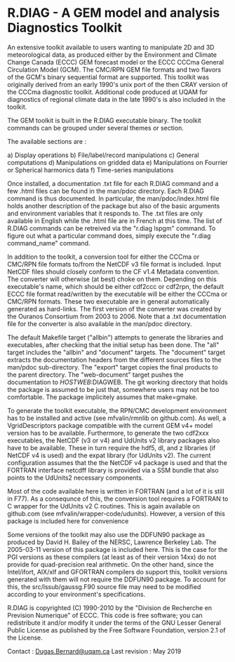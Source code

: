 

 R.DIAG - A GEM model and analysis Diagnostics Toolkit
 ======

 An extensive toolkit available to users wanting to manipulate 2D
 and 3D meteorological data, as produced either by the Environment
 and Climate Change Canada (ECCC) GEM forecast model or the ECCC
 CCCma General Circulation Model (GCM). The CMC/RPN GEM file formats
 and two flavors of the GCM's binary sequential format are supported.
 This toolkit was originally derived from an early 1990's unix port
 of the then CRAY version of the CCCma diagnostic toolkit. Additional
 code produced at UQAM for diagnostics of regional climate data in
 the late 1990's is also included in the toolkit.

 The GEM toolkit is built in the R.DIAG executable binary. The
 toolkit commands can be grouped under several themes or section.

 The available sections are :

 a) Display operations
 b) File/label/record manipulations 
 c) General computations
 d) Manipulations on gridded data
 e) Manipulations on Fourrier or Spherical harmonics data
 f) Time-series manipulations

 Once installed, a documentation .txt file for each R.DIAG command and
 a few .html files can be found in the man/pdoc directory. Each R.DIAG
 command is thus documented. In particular, the man/pdoc/index.html
 file holds another description of the package but also of the basic
 arguments and environment variables that it responds to. The .txt
 files are only available in English while the .html file are in
 French at this time. The list of R.DIAG commands can be retreived
 via the "r.diag lspgm" command. To figure out what a particular
 command does, simply execute the "r.diag command_name" command.

 In addition to the toolkit, a conversion tool for either the CCCma
 or CMC/RPN file formats to/from the NetCDF v3 file format is included.
 Input NetCDF files should closely conform to the CF v1.4 Metadata
 convention. The converter will otherwise (at best) choke on them.
 Depending on this executable's name, which should be either cdf2ccc
 or cdf2rpn, the default ECCC file format read/written by the executable
 will be either the CCCma or CMC/RPN formats. These two executable
 are in general automatically generated as hard-links. The first
 version of the converter was created by the Ouranos Consortium
 from 2003 to 2006. Note that a .txt documentation file for the
 converter is also available in the man/pdoc directory.

 The default Makefile target ("allbin") attempts to generate the
 libraries and executables, after checking that the initial setup
 has been done. The "all" target includes the "allbin" and "document"
 targets. The "document" target extracts the documentation headers
 from the different sources files to the man/pdoc sub-directory.
 The "export" target copies the final products to the parent directory.
 The "web-document" target pushes the documentation to $HOSTWEB:$DIAGWEB.
 The git working directory that holds the package is assumed to be just
 that, somewhere users may not be too comfortable. The package
 implicitely assumes that make=gmake.

 To generate the toolkit executable, the RPN/CMC development environment
 has to be installed and active (see mfvalin/rmnlib on github.com). As
 well, a VgridDescriptors package compatible with the current GEM v4+
 model version has to be available. Furthermore, to generate the two
 cdf2xxx executables, the NetCDF (v3 or v4) and UdUnits v2 library
 packages also have to be available. These in turn require the hdf5, dl,
 and z libraries (if NetCDF v4 is used) and the expat library (for
 UdUnits v2). The current configuration assumes that the the NetCDF
 v4 package is used and that the FORTRAN interface netcdff library
 is provided via a SSM bundle that also points to the UdUnits2
 necessary components.

 Most of the code available here is written in FORTRAN (and a lot
 of it is still in F77). As a consequnce of this, the conversion tool
 requires a FORTRAN to C wrapper for the UdUnits v2 C routines. This
 is again available on github.com (see mfvalin/wrapper-code/udunits).
 However, a version of this package is included here for convenience

 Some versions of the toolkit may also use the DDFUN90 package as
 produced by  David H. Bailey of the NERSC, Lawrence Berkeley Lab.
 The 2005-03-11 version of this package is included here. This is
 the case for the PGI versions as these compilers (at least as of
 their version 14xx) do not provide for quad-precision real arithmetic.
 On the other hand, since the Intel/ifort, AIX/xlf and GFORTRAN
 compilers do support this, toolkit versions generated with them
 will not require the DDFUN90 package. To account for this, the
 src/lssub/gaussg.F90 source file may need to be modified
 according to your environment's specifications.
 
 R.DIAG is copyrighted (C) 1990-2010 by the "Division de Recherche
 en Prevision Numerique" of ECCC. This code is free software; you can
 redistribute it and/or modify it under the terms of the GNU Lesser
 General Public License as published by the Free Software
 Foundation, version 2.1 of the License.

 Contact : Dugas.Bernard@uqam.ca
 Last revision : May 2019

